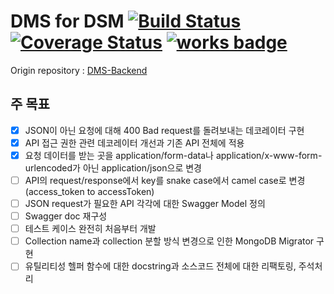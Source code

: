 # DMS for DSM [![Build Status](https://travis-ci.org/DSM-DMS/DMS-Backend-API-v2.svg?branch=master)](https://travis-ci.org/DSM-DMS/DMS-Backend-API-v2) [![Coverage Status](https://coveralls.io/repos/github/DSM-DMS/DMS-Backend-API-v2/badge.svg)](https://coveralls.io/github/DSM-DMS/DMS-Backend-API-v2) [![works badge](https://cdn.rawgit.com/nikku/works-on-my-machine/v0.2.0/badge.svg)](https://github.com/nikku/works-on-my-machine)
Origin repository : <a href="https://github.com/DSM-DMS/DMS-Backend">DMS-Backend</a>

## 주 목표
- [x] JSON이 아닌 요청에 대해 400 Bad request를 돌려보내는 데코레이터 구현
- [x] API 접근 권한 관련 데코레이터 개선과 기존 API 전체에 적용
- [x] 요청 데이터를 받는 곳을 application/form-data나 application/x-www-form-urlencoded가 아닌 application/json으로 변경
- [ ] API의 request/response에서 key를 snake case에서 camel case로 변경(access_token to accessToken)
- [ ] JSON request가 필요한 API 각각에 대한 Swagger Model 정의
- [ ] Swagger doc 재구성
- [ ] 테스트 케이스 완전히 처음부터 개발
- [ ] Collection name과 collection 분할 방식 변경으로 인한 MongoDB Migrator 구현
- [ ] 유틸리티성 헬퍼 함수에 대한 docstring과 소스코드 전체에 대한 리팩토링, 주석처리
